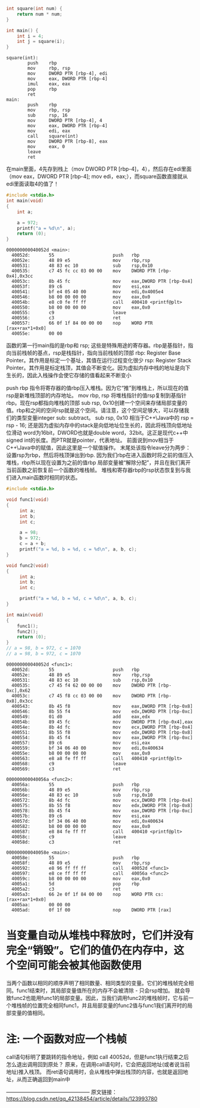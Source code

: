 ```c
int square(int num) {
    return num * num;
}

int main() {
    int i = 4;
    int j = square(i);
}
```


```Assembly Language
square(int):
        push    rbp
        mov     rbp, rsp
        mov     DWORD PTR [rbp-4], edi
        mov     eax, DWORD PTR [rbp-4]
        imul    eax, eax
        pop     rbp
        ret
main:
        push    rbp
        mov     rbp, rsp
        sub     rsp, 16
        mov     DWORD PTR [rbp-4], 4
        mov     eax, DWORD PTR [rbp-4]
        mov     edi, eax
        call    square(int)
        mov     DWORD PTR [rbp-8], eax
        mov     eax, 0
        leave
        ret
```
在main里面，4先存到栈上（mov DWORD PTR [rbp-4]，4），然后存在edi里面（mov eax，DWORD PTR [rbp-4]; mov edi，eax;），而square函数直接就从edi里面读取4的值了！


```c
#include <stdio.h>
int main(void)
{
    int a;

    a = 972;
    printf("a = %d\n", a);
    return (0);
}
```
```Assembly Language
000000000040052d <main>:
  40052d:       55                      push   rbp
  40052e:       48 89 e5                mov    rbp,rsp
  400531:       48 83 ec 10             sub    rsp,0x10
  400535:       c7 45 fc cc 03 00 00    mov    DWORD PTR [rbp-0x4],0x3cc
  40053c:       8b 45 fc                mov    eax,DWORD PTR [rbp-0x4]
  40053f:       89 c6                   mov    esi,eax
  400541:       bf e4 05 40 00          mov    edi,0x4005e4
  400546:       b8 00 00 00 00          mov    eax,0x0
  40054b:       e8 c0 fe ff ff          call   400410 <printf@plt>
  400550:       b8 00 00 00 00          mov    eax,0x0
  400555:       c9                      leave  
  400556:       c3                      ret    
  400557:       66 0f 1f 84 00 00 00    nop    WORD PTR [rax+rax*1+0x0]
  40055e:       00 00 
```
函数的第一行main指的是rbp和 rsp; 这些是特殊用途的寄存器。rbp是基指针，指向当前栈帧的基点，rsp是栈指针，指向当前栈帧的顶部
rbp: Register Base Pointer。其作用是标定一个基址，其值在运行过程变化很少
rsp: Register Stack Pointer。其作用是标定栈顶，其值会不断变化。因为虚拟内存中栈的地址是向下生长的，因此入栈操作会使它存储的值看起来不断变小

push rbp 指令将寄存器的值rbp压入堆栈。因为它“推”到堆栈上，所以现在的值rsp是新堆栈顶部的内存地址。
mov rbp, rsp 将堆栈指针的值rsp复制到基指针rbp。现在rsp都指向堆栈的顶部
sub rsp, 0x10创建一个空间来存储局部变量的值。rbp和之间的空间rsp就是这个空间。请注意，这个空间足够大，可以存储我们的类型变量integer
    sub: subtract。 sub rsp, 0x10 相当于C++\Java中的 rsp = rsp - 16;
    还是因为虚拟内存中的stack是向低地址位生长的，因此将栈顶向低地址位滑动
word为16bit，DWORD也就是double word，32bit。这正是现代c++中signed int的长度。而PTR就是pointer，代表地址。
    前面说到mov相当于C++\Java中的赋值，因此这里是一个赋值操作。
末尾处该指令leave分为两步：设置rsp为rbp，然后将栈顶弹出到rbp.
因为我们rbp在进入函数时将之前的值压入堆栈，rbp所以现在设置为之前的值rbp
局部变量被“解除分配”，并且在我们离开当前函数之前恢复前一个函数的堆栈帧。
堆栈和寄存器rbp的rsp状态恢复到与我们进入main函数时相同的状态。


```c
#include <stdio.h>

void func1(void)
{
     int a;
     int b;
     int c;

     a = 98;
     b = 972;
     c = a + b;
     printf("a = %d, b = %d, c = %d\n", a, b, c);
}

void func2(void)
{
     int a;
     int b;
     int c;

     printf("a = %d, b = %d, c = %d\n", a, b, c);
}

int main(void)
{
    func1();
    func2();
    return (0);
}
// a = 98, b = 972, c = 1070
// a = 98, b = 972, c = 1070
```

```Assembly Language
000000000040052d <func1>:
  40052d:       55                      push   rbp
  40052e:       48 89 e5                mov    rbp,rsp
  400531:       48 83 ec 10             sub    rsp,0x10
  400535:       c7 45 f4 62 00 00 00    mov    DWORD PTR [rbp-0xc],0x62
  40053c:       c7 45 f8 cc 03 00 00    mov    DWORD PTR [rbp-0x8],0x3cc
  400543:       8b 45 f8                mov    eax,DWORD PTR [rbp-0x8]
  400546:       8b 55 f4                mov    edx,DWORD PTR [rbp-0xc]
  400549:       01 d0                   add    eax,edx
  40054b:       89 45 fc                mov    DWORD PTR [rbp-0x4],eax
  40054e:       8b 4d fc                mov    ecx,DWORD PTR [rbp-0x4]
  400551:       8b 55 f8                mov    edx,DWORD PTR [rbp-0x8]
  400554:       8b 45 f4                mov    eax,DWORD PTR [rbp-0xc]
  400557:       89 c6                   mov    esi,eax
  400559:       bf 34 06 40 00          mov    edi,0x400634
  40055e:       b8 00 00 00 00          mov    eax,0x0
  400563:       e8 a8 fe ff ff          call   400410 <printf@plt>
  400568:       c9                      leave  
  400569:       c3                      ret    

000000000040056a <func2>:
  40056a:       55                      push   rbp
  40056b:       48 89 e5                mov    rbp,rsp
  40056e:       48 83 ec 10             sub    rsp,0x10
  400572:       8b 4d fc                mov    ecx,DWORD PTR [rbp-0x4]
  400575:       8b 55 f8                mov    edx,DWORD PTR [rbp-0x8]
  400578:       8b 45 f4                mov    eax,DWORD PTR [rbp-0xc]
  40057b:       89 c6                   mov    esi,eax
  40057d:       bf 34 06 40 00          mov    edi,0x400634
  400582:       b8 00 00 00 00          mov    eax,0x0
  400587:       e8 84 fe ff ff          call   400410 <printf@plt>
  40058c:       c9                      leave  
  40058d:       c3                      ret  

000000000040058e <main>:
  40058e:       55                      push   rbp
  40058f:       48 89 e5                mov    rbp,rsp
  400592:       e8 96 ff ff ff          call   40052d <func1>
  400597:       e8 ce ff ff ff          call   40056a <func2>
  40059c:       b8 00 00 00 00          mov    eax,0x0
  4005a1:       5d                      pop    rbp
  4005a2:       c3                      ret    
  4005a3:       66 2e 0f 1f 84 00 00    nop    WORD PTR cs:[rax+rax*1+0x0]
  4005aa:       00 00 00 
  4005ad:       0f 1f 00                nop    DWORD PTR [rax]
```
# 当变量自动从堆栈中释放时，它们并没有完全“销毁”。它们的值仍在内存中，这个空间可能会被其他函数使用
当两个函数以相同的顺序声明了相同数量、相同类型的变量。它们的堆栈帧完全相同。func1结束时，其局部变量值所在的内存不会被清除 - 只会rsp增加。 就会导致func2也能用func1的局部变量。因此，当我们调用func2的堆栈帧时，它与前一个堆栈帧的位置完全相同func1，并且局部变量的func2值与func1我们离开时的局部变量的值相同。
# 注: 一个函数对应一个栈帧
call语句标明了要跳转的指令地址，例如 call 40052d<func1>，但是func1执行结束之后怎么退出调用回到原处？
原来，在调用call语句时，它会把返回地址(或者说当前地址)推入栈顶。
而ret语句调用时，会从堆栈中弹出栈顶的内容，也就是返回地址，从而正确返回到main中


————————————————
原文链接：https://blog.csdn.net/qq_42138454/article/details/123993780